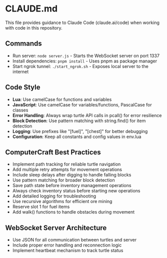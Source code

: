 # CLAUDE.md

This file provides guidance to Claude Code (claude.ai/code) when working with code in this repository.

## Commands
- Run server: `node server.js` - Starts the WebSocket server on port 1337
- Install dependencies: `pnpm install` - Uses pnpm as package manager
- Start ngrok tunnel: `./start_ngrok.sh` - Exposes local server to the internet

## Code Style
- **Lua**: Use camelCase for functions and variables
- **JavaScript**: Use camelCase for variables/functions, PascalCase for classes
- **Error Handling**: Always wrap turtle API calls in pcall() for error resilience
- **Block Detection**: Use pattern matching with string.find() for item detection
- **Logging**: Use prefixes like "[fuel]", "[chest]" for better debugging
- **Configuration**: Keep all constants and config values in env.lua

## ComputerCraft Best Practices
- Implement path tracking for reliable turtle navigation
- Add multiple retry attempts for movement operations
- Include sleep delays after digging to handle falling blocks
- Use pattern matching for broader block detection
- Save path state before inventory management operations
- Always check inventory status before starting new operations
- Add detailed logging for troubleshooting
- Use recursive algorithms for efficient ore mining
- Reserve slot 1 for fuel items
- Add walk() functions to handle obstacles during movement

## WebSocket Server Architecture
- Use JSON for all communication between turtles and server
- Include proper error handling and reconnection logic
- Implement heartbeat mechanism to track turtle status